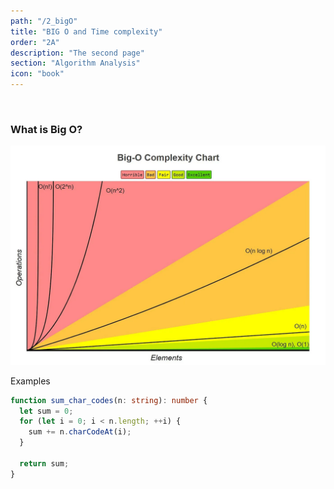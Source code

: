 ```yaml
---
path: "/2_bigO"
title: "BIG O and Time complexity"
order: "2A"
description: "The second page"
section: "Algorithm Analysis"
icon: "book"
---
```


<br/>

### What is Big O?

![bigo](./bigo.png)

Examples

```typescript
function sum_char_codes(n: string): number {
  let sum = 0;
  for (let i = 0; i < n.length; ++i) {
    sum += n.charCodeAt(i);
  }

  return sum;
}
```
